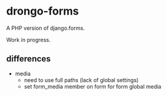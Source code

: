 drongo-forms
============

A PHP version of django.forms.

Work in progress.



differences
-----------

* media
  - need to use full paths (lack of global settings)
  - set form_media member on form for form global media

